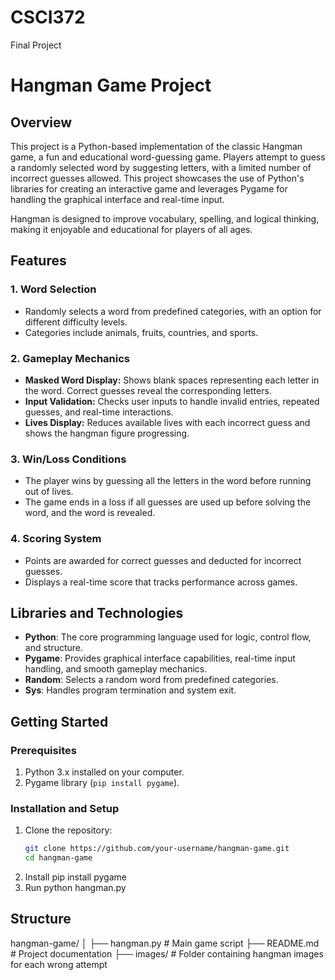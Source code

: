 # CSCI372
Final Project
# Hangman Game Project

## Overview
This project is a Python-based implementation of the classic Hangman game, a fun and educational word-guessing game. Players attempt to guess a randomly selected word by suggesting letters, with a limited number of incorrect guesses allowed. This project showcases the use of Python's libraries for creating an interactive game and leverages Pygame for handling the graphical interface and real-time input.

Hangman is designed to improve vocabulary, spelling, and logical thinking, making it enjoyable and educational for players of all ages.

## Features
### 1. **Word Selection**
   - Randomly selects a word from predefined categories, with an option for different difficulty levels.
   - Categories include animals, fruits, countries, and sports.

### 2. **Gameplay Mechanics**
   - **Masked Word Display:** Shows blank spaces representing each letter in the word. Correct guesses reveal the corresponding letters.
   - **Input Validation:** Checks user inputs to handle invalid entries, repeated guesses, and real-time interactions.
   - **Lives Display:** Reduces available lives with each incorrect guess and shows the hangman figure progressing.

### 3. **Win/Loss Conditions**
   - The player wins by guessing all the letters in the word before running out of lives.
   - The game ends in a loss if all guesses are used up before solving the word, and the word is revealed.

### 4. **Scoring System**
   - Points are awarded for correct guesses and deducted for incorrect guesses.
   - Displays a real-time score that tracks performance across games.

## Libraries and Technologies
- **Python**: The core programming language used for logic, control flow, and structure.
- **Pygame**: Provides graphical interface capabilities, real-time input handling, and smooth gameplay mechanics.
- **Random**: Selects a random word from predefined categories.
- **Sys**: Handles program termination and system exit.

## Getting Started
### Prerequisites
1. Python 3.x installed on your computer.
2. Pygame library (`pip install pygame`).

### Installation and Setup
1. Clone the repository:
   ```bash
   git clone https://github.com/your-username/hangman-game.git
   cd hangman-game
2. Install
   pip install pygame
3. Run
   python hangman.py



## Structure
hangman-game/
│
├── hangman.py            # Main game script
├── README.md             # Project documentation
├── images/               # Folder containing hangman images for each wrong attempt


